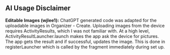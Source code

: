 ## AI Usage Disclaimer
**Editable Images (wjlee1):** ChatGPT generated code was adapted for the uploadable images in Organizer - Create. Uploading images from the device requires ActivityResults, which I was not familiar with. At a high level, ActivityResultLauncher.launch makes the app ask the device for pictures. The app gets the result and if successful, updates the image. This is done in registerLauncher which is called by the fragment immediately during set up.